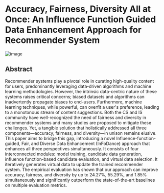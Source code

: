 # Accuracy, Fairness, Diversity All at Once: An Influence Function Guided Data Enhancement Approach for Recommender System

![image](https://github.com/user-attachments/assets/60423b26-4d79-4f7d-9894-56d1f6dcaae1)

## Abstract
Recommender systems play a pivotal role in curating high-quality content for users, predominantly leveraging data-driven algorithms and machine learning methodologies. However, the intrinsic data-centric nature of these systems raises critical concerns; biased datasets and algorithms can inadvertently propagate biases to end-users. Furthermore, machine learning techniques, while powerful, can overfit a user's preference, leading to a monotonous stream of content suggestions. Both the CS and IS community have well-recognized the need of fairness and diversity in recommender systems and many studies are proposed to mitigate these challenges. Yet, a tangible solution that holistically addressed all three components—accuracy, fairness, and diversity—in unison remains elusive. This paper aims to bridge this gap, introducing a novel Influence-function-guided, Fair, and Diverse Data Enhancement (InFoDance) approach that enhances all three perspectives simultaneously.  It consists of four interconnected modules: model training, candidate data generation, influence function-based candidate evaluation, and virtual data selection. It iteratively generates virtual data to update the trained recommender system. The empirical evaluation has shown that our approach can improve accuracy, fairness, and diversity by up to 24.27%, 55.29%, and 1.85% simultaneously and significantly outperform the state-of-the-art baselines on multiple evaluation metrics. 


